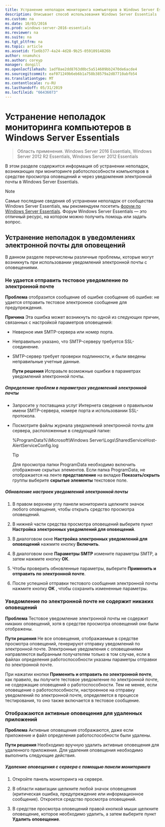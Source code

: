 ```yaml
---
title: Устранение неполадок мониторинга компьютеров в Windows Server Essentials
description: Описывает способ использования Windows Server Essentials
ms.custom: na
ms.date: 10/03/2016
ms.prod: windows-server-2016-essentials
ms.reviewer: na
ms.suite: na
ms.tgt_pltfrm: na
ms.topic: article
ms.assetid: f1e6b377-4a24-4d28-9b25-05910914826b
author: nnamuhcs
ms.author: coreyp
manager: dongill
ms.openlocfilehash: 1adf8ae2dd8763d0bc5a514609bb2470de6acde4
ms.sourcegitcommit: eaf071249b6eb6b1a758b38579a2d87710abfb54
ms.translationtype: MT
ms.contentlocale: ru-RU
ms.lasthandoff: 05/31/2019
ms.locfileid: "66436073"
---
```

# <a name="troubleshoot-computer-monitoring-in-windows-server-essentials"></a>Устранение неполадок мониторинга компьютеров в Windows Server Essentials

>Область применения. Windows Server 2016 Essentials, Windows Server 2012 R2 Essentials, Windows Server 2012 Essentials

В этом разделе содержится информация об устранении неполадок, возникающих при мониторинге работоспособности компьютеров в средстве просмотра оповещений и через уведомления электронной почты в Windows Server Essentials.  
  
> [!NOTE]
>  Самые последние сведения об устранении неполадок от сообщества Windows Server Essentials, мы рекомендуем посетить [форум по Windows Server Essentials](https://social.technet.microsoft.com/Forums/winserveressentials/threads). Форум Windows Server Essentials — это отличный ресурс, на котором можно получить помощь или задать вопрос.  
  
##  <a name="BKMK_TS"></a> Устранение неполадок в уведомлениях электронной почты для оповещений  
 В данном разделе перечислены различные проблемы, которые могут возникнуть при использовании уведомлений электронной почты с оповещениями.  
  
### <a name="cannot-send-the-test-email-for-the-alert"></a>Не удается отправить тестовое уведомление по электронной почте  
 **Проблема** отобразится сообщение об ошибке сообщение об ошибке: не удается отправить тестовое электронное сообщение для предупреждения.  
  
 **Причина** Эта ошибка может возникнуть по одной из следующих причин, связанных с настройкой параметров оповещений:  
  
- Неверное имя SMTP-сервера или номер порта.  
  
- Неправильно указано, что SMTP-серверу требуется SSL-соединение.  
  
- SMTP-сервер требует проверки подлинности, и были введены неправильные учетные данные.  
  
  **Пути решения** Исправьте возможные ошибки в параметрах уведомлений электронной почты.  
  
##### <a name="to-identify-issues-in-your-email-notification-settings"></a>Определение проблем в параметрах уведомлений электронной почты  
  
-   Запросите у поставщика услуг Интернета сведения о правильном имени SMTP-сервера, номере порта и использовании SSL-протокола.  
  
-   Посмотрите файлы журнала уведомлений электронной почты для сервера, расположенные в следующей папке:  
  
     %ProgramData%\Microsoft\Windows Server\Logs\SharedServiceHost-AlertServiceConfig.log  
  
    > [!TIP]
    >  Для просмотра папки ProgramData необходимо включить отображение скрытых элементов. Если папка ProgramData, не отображается на ленте **представление** на вкладке **Показать/скрыть** группы выберите **скрытые элементы** текстовое поле.  
  
##### <a name="to-update-your-email-notification-setup-for-alerts"></a>Обновление настроек уведомлений электронной почты  
  
1.  В правом верхнем углу панели мониторинга щелкните значок любого оповещения, чтобы открыть средство просмотра оповещений.  
  
2.  В нижней части средства просмотра оповещений выберите пункт **Настройка электронных уведомлений для оповещений**.  
  
3.  В диалоговом окне **Настройка электронных уведомлений для оповещений** нажмите кнопку **Включить**.  
  
4.  В диалоговом окне **Параметры SMTP** измените параметры SMTP, а затем нажмите кнопку **ОК**.  
  
5.  Чтобы проверить обновленные параметры, выберите **Применить и отправить по электронной почте**.  
  
6.  После успешной отправки тестового сообщения электронной почты нажмите кнопку **OK** , чтобы сохранить измененные параметры.  
  
### <a name="test-email-notification-does-not-list-any-alerts"></a>Уведомление по электронной почте не содержит никаких оповещений  
 **Проблема** Тестовое уведомление электронной почты не содержит никаких оповещений, хотя в средстве просмотра оповещений они были отображены.  
  
 **Пути решения** Не все оповещения, отображаемые в средстве просмотра оповещений, генерируют отправку уведомлений по электронной почте. Электронные уведомления с оповещениями направляются выбранным получателям только в том случае, если в файлах определения работоспособности указаны параметры отправки по электронной почте.  
  
 При нажатии кнопки **Применить и отправить по электронной почте**, как правило, вы получите тестовое уведомление по электронной почте, не содержащие оповещений о работоспособности. Тем не менее, если оповещение о работоспособности, настроенное на отправку уведомлений по электронной почте, определяется в процессе тестирования, то оно также включается в тестовое сообщение.  
  
### <a name="active-alerts-are-displayed-for-an-uninstalled-application"></a>Отображаются активные оповещения для удаленных приложений  
 **Проблема** Активные оповещения отображаются, даже если приложение и файл определения работоспособности были удалены.  
  
 **Пути решения** Необходимо вручную удалить активные оповещения для удаленного приложения. Для удаления оповещения необходимо выполнить следующие действия.  
  
##### <a name="to-delete-an-alert-from-the-server-by-using-the-dashboard"></a>Удаление оповещения с сервера с помощью панели мониторинга  
  
1.  Откройте панель мониторинга на сервере.  
  
2.  В области навигации щелкните любой значок оповещения (критическая ошибка, предупреждение или информационное сообщение). Откроется средство просмотра оповещений.  
  
3.  В средстве просмотра оповещений правой кнопкой мыши щелкните оповещение, которое необходимо удалить, а затем выберите пункт **Удалить оповещение**.
